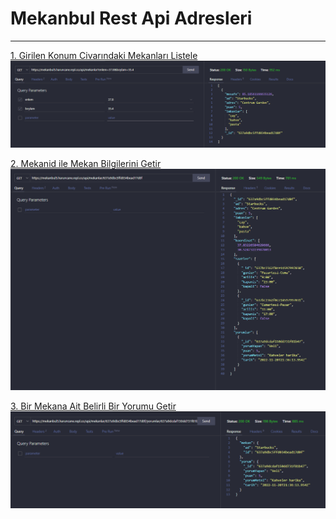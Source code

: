 # Mekanbul Rest Api Adresleri
---
[1. Girilen Konum Civarındaki Mekanları Listele](https://mekanbul5.haruncane.repl.co/api/mekanlar?enlem=37.8&boylam=35.4)
![](resimler/mekanlariListele.png)

[2. Mekanid ile Mekan Bilgilerini Getir](https://mekanbul5.haruncane.repl.co/api/mekanlar/637a9dbc5ffd034bead17d0f)
![](resimler/mekanGetir.png)

[3. Bir Mekana Ait Belirli Bir Yorumu Getir](https://mekanbul5.haruncane.repl.co/api/mekanlar/637a9dbc5ffd034bead17d0f/yorumlar/637a9dcdaf150dd731f81b47)
![](resimler/yorumGetir.png)

